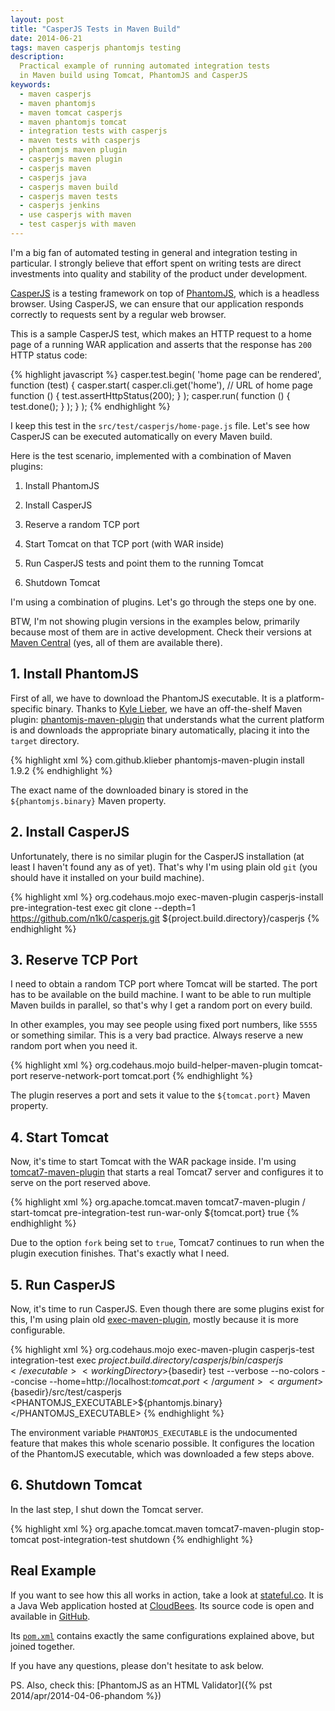 ```yaml
---
layout: post
title: "CasperJS Tests in Maven Build"
date: 2014-06-21
tags: maven casperjs phantomjs testing
description:
  Practical example of running automated integration tests
  in Maven build using Tomcat, PhantomJS and CasperJS
keywords:
  - maven casperjs
  - maven phantomjs
  - maven tomcat casperjs
  - maven phantomjs tomcat
  - integration tests with casperjs
  - maven tests with casperjs
  - phantomjs maven plugin
  - casperjs maven plugin
  - casperjs maven
  - casperjs java
  - casperjs maven build
  - casperjs maven tests
  - casperjs jenkins
  - use casperjs with maven
  - test casperjs with maven
---
```


I'm a big fan of automated testing in general and integration
testing in particular. I strongly believe that effort spent on
writing tests are direct investments into quality and stability
of the product under development.

[CasperJS](http://casperjs.org/) is a testing framework on top of
[PhantomJS](http://phantomjs.org/), which is a headless browser. Using
CasperJS, we can ensure that our application responds correctly
to requests sent by a regular web browser.

<!--more-->

This is a sample CasperJS test, which makes an HTTP request to a home page
of a running WAR application and asserts that the response has
`200` HTTP status code:

{% highlight javascript %}
casper.test.begin(
  'home page can be rendered',
  function (test) {
    casper.start(
      casper.cli.get('home'), // URL of home page
      function () {
        test.assertHttpStatus(200);
      }
    );
    casper.run(
      function () {
        test.done();
      }
    );
  }
);
{% endhighlight %}

I keep this test in the `src/test/casperjs/home-page.js` file.
Let's see how CasperJS can be executed automatically on every Maven build.

Here is the test scenario, implemented with a combination of Maven plugins:

 1. Install PhantomJS

 2. Install CasperJS

 3. Reserve a random TCP port

 4. Start Tomcat on that TCP port (with WAR inside)

 5. Run CasperJS tests and point them to the running Tomcat

 6. Shutdown Tomcat

I'm using a combination of plugins. Let's go through the steps one by one.

BTW, I'm not showing plugin versions in the examples below, primarily
because most of them are in active development. Check their versions
at [Maven Central](http://search.maven.org/) (yes, all of them are available there).

## 1. Install PhantomJS

First of all, we have to download the PhantomJS executable.
It is a platform-specific binary. Thanks to [Kyle Lieber](https://github.com/klieber),
we have an off-the-shelf Maven plugin:
[phantomjs-maven-plugin](https://github.com/klieber/phantomjs-maven-plugin)
that understands what the current platform is and downloads the appropriate
binary automatically, placing it into the `target` directory.

{% highlight xml %}
<plugin>
  <groupId>com.github.klieber</groupId>
  <artifactId>phantomjs-maven-plugin</artifactId>
  <executions>
    <execution>
      <goals>
        <goal>install</goal>
      </goals>
    </execution>
  </executions>
  <configuration>
    <version>1.9.2</version>
  </configuration>
</plugin>
{% endhighlight %}

The exact name of the downloaded binary is stored in the
`${phantomjs.binary}` Maven property.

## 2. Install CasperJS

Unfortunately, there is no similar plugin for the CasperJS installation
(at least I haven't found any as of yet). That's why I'm using plain
old `git` (you should have it installed on your build machine).

{% highlight xml %}
<plugin>
  <groupId>org.codehaus.mojo</groupId>
  <artifactId>exec-maven-plugin</artifactId>
  <executions>
    <execution>
      <id>casperjs-install</id>
      <phase>pre-integration-test</phase>
      <goals>
        <goal>exec</goal>
      </goals>
      <configuration>
        <executable>git</executable>
        <arguments>
          <argument>clone</argument>
          <argument>--depth=1</argument>
          <argument>https://github.com/n1k0/casperjs.git</argument>
          <argument>${project.build.directory}/casperjs</argument>
        </arguments>
      </configuration>
    </execution>
  </executions>
</plugin>
{% endhighlight %}

## 3. Reserve TCP Port

I need to obtain a random TCP port where Tomcat will be started.
The port has to be available on the build machine. I want to be able
to run multiple Maven builds in parallel, so that's why I get a random port on every build.

In other examples, you may see people using fixed port numbers,
like `5555` or something similar. This is a very bad practice.
Always reserve a new random port when you need it.

{% highlight xml %}
<plugin>
  <groupId>org.codehaus.mojo</groupId>
  <artifactId>build-helper-maven-plugin</artifactId>
  <executions>
    <execution>
      <id>tomcat-port</id>
      <goals>
        <goal>reserve-network-port</goal>
      </goals>
      <configuration>
        <portNames>
          <portName>tomcat.port</portName>
        </portNames>
      </configuration>
    </execution>
  </executions>
</plugin>
{% endhighlight %}

The plugin reserves a port and sets it value to the `${tomcat.port}` Maven property.

## 4. Start Tomcat

Now, it's time to start Tomcat with the WAR package inside.
I'm using [tomcat7-maven-plugin](http://tomcat.apache.org/maven-plugin-2.0/tomcat7-maven-plugin/)
that starts a real Tomcat7 server and configures it to serve on the port reserved above.

{% highlight xml %}
<plugin>
  <groupId>org.apache.tomcat.maven</groupId>
  <artifactId>tomcat7-maven-plugin</artifactId>
  <configuration>
    <path>/</path>
  </configuration>
  <executions>
    <execution>
      <id>start-tomcat</id>
      <phase>pre-integration-test</phase>
      <goals>
        <goal>run-war-only</goal>
      </goals>
      <configuration>
        <port>${tomcat.port}</port>
        <fork>true</fork>
      </configuration>
    </execution>
  </executions>
</plugin>
{% endhighlight %}

Due to the option `fork` being set to `true`, Tomcat7 continues
to run when the plugin execution finishes. That's exactly what I need.

## 5. Run CasperJS

Now, it's time to run CasperJS. Even though there are some
plugins exist for this, I'm using plain old
[exec-maven-plugin](http://mojo.codehaus.org/exec-maven-plugin/),
mostly because it is more configurable.

{% highlight xml %}
<plugin>
  <groupId>org.codehaus.mojo</groupId>
  <artifactId>exec-maven-plugin</artifactId>
  <executions>
    <execution>
      <id>casperjs-test</id>
      <phase>integration-test</phase>
      <goals>
        <goal>exec</goal>
      </goals>
      <configuration>
        <executable>${project.build.directory}/casperjs/bin/casperjs</executable>
        <workingDirectory>${basedir}</workingDirectory>
        <arguments>
          <argument>test</argument>
          <argument>--verbose</argument>
          <argument>--no-colors</argument>
          <argument>--concise</argument>
          <argument>--home=http://localhost:${tomcat.port}</argument>
          <argument>${basedir}/src/test/casperjs</argument>
        </arguments>
        <environmentVariables>
          <PHANTOMJS_EXECUTABLE>${phantomjs.binary}</PHANTOMJS_EXECUTABLE>
        </environmentVariables>
      </configuration>
    </execution>
  </executions>
</plugin>
{% endhighlight %}

The environment variable `PHANTOMJS_EXECUTABLE` is the undocumented
feature that makes this whole scenario possible. It configures
the location of the PhantomJS executable, which was downloaded a few steps above.

## 6. Shutdown Tomcat

In the last step, I shut down the Tomcat server.

{% highlight xml %}
<plugin>
  <groupId>org.apache.tomcat.maven</groupId>
  <artifactId>tomcat7-maven-plugin</artifactId>
  <executions>
    <execution>
      <id>stop-tomcat</id>
      <phase>post-integration-test</phase>
      <goals>
        <goal>shutdown</goal>
      </goals>
    </execution>
  </executions>
</plugin>
{% endhighlight %}

## Real Example

If you want to see how this all works in action, take
a look at [stateful.co](http://www.stateful.co). It is a Java
Web application hosted at [CloudBees](http://www.cloudbees.com).
Its source code is open and available in [GitHub](https://github.com/sttc/stateful).

Its [`pom.xml`](https://github.com/sttc/stateful/blob/sttc-1.5/pom.xml)
contains exactly the same configurations explained above, but joined together.

If you have any questions, please don't hesitate to ask below.

PS. Also, check this:
[PhantomJS as an HTML Validator]({% pst 2014/apr/2014-04-06-phandom %})
